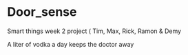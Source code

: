 # Door_sense
Smart things week 2 project ( Tim, Max, Rick, Ramon &amp; Demy

A liter of vodka a day keeps the doctor away
